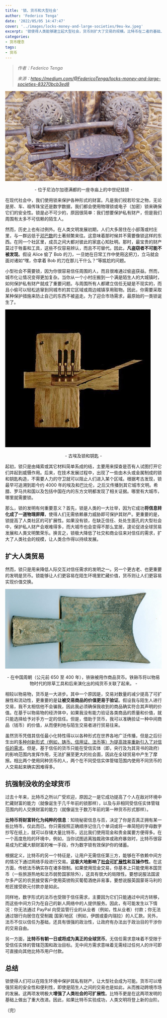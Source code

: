 ```yaml
---
title: '锁、货币和大型社会'
author: 'Federico Tenga'
date: '2022/05/05 14:47:47'
cover: '../images/locks-money-and-large-societies/9eu-kw.jpeg'
excerpt: '锁使得人类能够建立起大型社会，货币则扩大了交易的规模。比特币在二者的基础上做出改进，极大推动了人类文明的进步。'
categories:
- 货币理念
tags:
- 货币
---
```



> *作者：Federico Tenga*
> 
> *来源：<https://medium.com/@FedericoTenga/locks-money-and-large-societies-83270bcb3ed8>*



![img](../images/locks-money-and-large-societies/9eu-kw.jpeg)

<p style="text-align:center">- 位于尼泊尔加德满都的一座寺庙上的中世纪挂锁 -</p>


在现代社会中，我们使用锁来保护各种形式的财富。凡是我们视若珍宝之物，无论是房、车、祖传珠宝还是数字数据，我们都会使用物理锁或电子（加密）锁来确保它们的安全性。锁是必不可少的，原因很简单：我们想要保护私有财产，但是我们周围有太多不可信赖的陌生人。

然而，历史上也有过例外。在人类文明发展初期，人们大多居住在小部落或村庄里，与一群远低于[邓巴数](https://en.wikipedia.org/wiki/Dunbar's_number)的土著频繁来往。这意味着那时候并不需要像锁这样的东西。在同一个社区里，成员之间大都对彼此的家底心知肚明。那时，最宝贵的财产莫过于牲畜和工具，这些不仅容易辨认，而且不可替代。因此，**凡盗窃者不可能不被发现**。假设 Alice 偷了 Bob 的刀，一旦她在日常工作中使用这把刀，立马就会面对诸如“嘿，你拿着 Bob 的刀在那儿干什么？”等尴尬的问题。

小型社会不需要锁，因为你很容易信任周围的人，而且很难通过偷盗获益。然而，城市化让情况变得更加复杂。当你从一个小村庄搬到一个满是陌生人的大城镇时，如何保护私有财产就成了重要问题。与周围所有人都建立信任无疑是不现实的，而且小偷可以轻松逃窜到同城市的其它区域或周边城镇享用赃物。因此，你需要采取某种保护措施来防止自己的东西不被盗走。为了迎合市场需求，最原始的一类锁诞生了。

![img](../images/locks-money-and-large-societies/aL9N6w.jpeg)

<p style="text-align:center">- 古埃及锁和钥匙 -</p>


起初，锁只是由绳索或其它材料简单系成的结，主要用来探查是否有人试图打开它们并起到威慑作用。后来，在技术发展过程中，出现了一些由木头或金属制成的锁和钥匙构造，不需要人力的守卫就可以阻止人们进入某个区域。根据考古发现，锁最早可追溯到距今约 4000 年的埃及和巴比伦，之后又传播到其它城市文明。希腊、罗马共和国以及包括中国在内的东方文明都发现了相关证据。哪里有大城市，哪里就需要锁。

那么，锁的发明有何重要意义？首先，锁是人类的一大壮举，因为它成功**将信息转化成了一道物理屏障**，使得人们无需依赖暴力威胁即可保护其财产。更重要的是，锁提高了人类社区的可扩展性。如果没有锁，在缺乏信任、处处生面孔的大型社会中，保护私人财产会艰难得多，而大城市也会变得不那么宜居，遑论促进全球贸易发展和人类文明繁荣乐。换言之，锁极大降低了社交和商业往来对信任的需求，扩大了人类社会的规模，让人类合作得以持续发展。

## 扩大人类贸易

然而，锁只是用来降低人际交互对信任需求的发明之一。另一个更古老、也更重要的发明是货币。锁能够让人们更容易在陌生环境里贮藏价值，货币则让人们更容易实现价值交换。

![img](../images/locks-money-and-large-societies/hDs1dw.jpeg)

<p style="text-align:center">- 在中国周朝（公元前 650 至 400 年），铁锹被用作商品货币。铁锹币将以物易物时代的除草工具和后来演化出的纯货币关联了起来。 -</p>


相较以物易物，货币是一大进步。其中一个原因是，交易对数量的减少提高了可扩展性和流动性，更重要的是**让被交易商品的价值更易于验证**。假设我与陌生人进行交易，我不太相信他不会骗我，因此我必须确保我收到的商品确实符合其声明的价值。在基于以物易物的经济体中，如果我没有能力验证各类商品的质量和价值，就只能选择给予对手方一定的信任。但是，借助于货币，我可以准确验证一种中间商品（钱币）的价值，从而便利地与陌生交易者进行贸易往来。

虽然货币凭借其信任最小化特性得以以各种形式在世界各地广泛传播，但是之后衍生出的[多种创新形式（例如，铸币、信用证、法币等）为提高效率重新引入了对信任的需求](https://medium.com/@FedericoTenga/bitcoin-and-the-return-of-trustless-money-dc582d8b45c8)。但是，基于信任的货币只能在受信实体（即，央行及为其背书的政府）的影响范围内发挥作用，无法扩展至更大的社会面，因此在全球贸易中产生了摩擦。相比两个使用同种货币的人，两个在不同受信实体管辖范围内使用不同货币的人交易起来确实困难得多。

## 抗强制没收的全球货币

过去十年来，比特币之所以广受欢迎，原因之一是它成功提高了个人在敌对环境中贮藏财富的能力（就像诞生于几千年前的锁那样），以及与非相同受信任实体管辖范围内的人交换财富的能力（就像诞生于数万年前的第一种货币形式那样）。

**比特币将财富转化为纯粹的信息**：知晓秘密信息与否，决定了你是否真正拥有某一些比特币，仅此而已。你只需按照正确顺序记住几个单词或将一串简短的字母数字抄写在纸上，就可以存储大量比特币，远比我们使用现金和贵金属要方便得多。在一个高度危险的环境中，例如，当你试图逃离独裁政体或政府暴敛时，比特币很容易成为贮藏大额财富的唯一手段，作为数字锁有效保护你的储蓄。

根据定义，比特币的另一个特征是，让用户无需信任第三方，能够在不依赖中间方的情况下通过网络手段进行交易。**这极大地影响了**[**社会可扩展性**](https://unenumerated.blogspot.com/2017/02/money-blockchains-and-social-scalability.html)**和互操作性**。在这方面，传统法币确实存在诸多限制。如果使用现金交易，你基本上只能使用本国货币（一些旅游热地和法币弱势国家除外），这具有很大的局限性。要想说服法国波尔多产区的农民接受客户使用英镑购买葡萄酒绝非易事，要想说服英国蒙哥马利的枪匠接受欧元付款亦是如此。

同样地，数字形式的法币也受限于信任需求，主要因为它们只能通过中间方转移，而这些中间方只为在自己的新人网络中的人提供服务。因此，有可能发生以下情况：你无法通过 PayPal 向受监管行业的从业者（例如，性从业者）付款；你无法通过银行向居住在受制裁 国家/地区（例如，伊朗或委内瑞拉）的人汇款。另外，法币不仅以信任为基础，还具有很强的政治性，让政府有办法出于政治目的干涉你的交易自由。

另一方面，**比特币有朝一日或将成为真正的全球货币**。无信任需求意味着不受限于受信任实体的管辖范围和政治目标。无中间方需求意味着无需经过任何人的许可即可直接向其他比特币用户付款。

## 总结

锁使得人们可以在陌生环境中保护其私有财产，让大型社会成为可能。货币可以增强贸易的安全性和便利性，即使是陌生人之间的交易也是如此，从而推动跨境市场的发展。这两项发明极大**增强了人类社会的可扩展性**。比特币更是在这两项发明的基础上做出了重大改进。因此，如果比特币实验成功，人类文明将登上新的台阶。

（完）